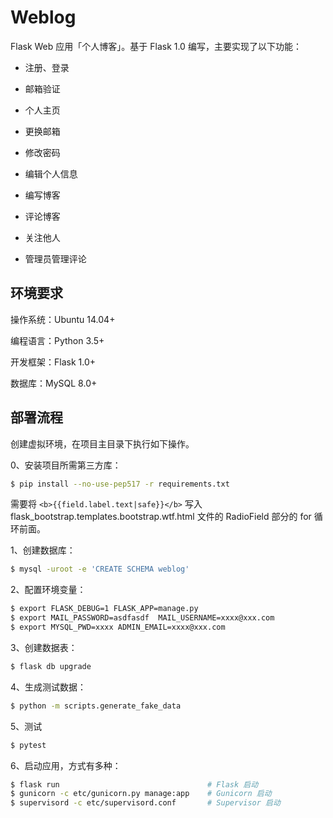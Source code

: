 # Weblog

Flask Web 应用「个人博客」。基于 Flask 1.0 编写，主要实现了以下功能：

- 注册、登录

- 邮箱验证

- 个人主页

- 更换邮箱

- 修改密码

- 编辑个人信息

- 编写博客

- 评论博客

- 关注他人

- 管理员管理评论

## 环境要求

操作系统：Ubuntu 14.04+

编程语言：Python 3.5+

开发框架：Flask 1.0+

数据库：MySQL 8.0+

## 部署流程

创建虚拟环境，在项目主目录下执行如下操作。

0、安装项目所需第三方库：

```bash
$ pip install --no-use-pep517 -r requirements.txt
```

需要将 `<b>{{field.label.text|safe}}</b>` 写入 flask_bootstrap.templates.bootstrap.wtf.html 文件的 RadioField 部分的 for 循环前面。

1、创建数据库：

```bash
$ mysql -uroot -e 'CREATE SCHEMA weblog'
```

2、配置环境变量：

```bash
$ export FLASK_DEBUG=1 FLASK_APP=manage.py
$ export MAIL_PASSWORD=asdfasdf  MAIL_USERNAME=xxxx@xxx.com
$ export MYSQL_PWD=xxxx ADMIN_EMAIL=xxxx@xxx.com
```

3、创建数据表：

```bash
$ flask db upgrade
```

4、生成测试数据：

```bash
$ python -m scripts.generate_fake_data
```

5、测试

```bash
$ pytest
```

6、启动应用，方式有多种：

```bash
$ flask run                                 # Flask 启动
$ gunicorn -c etc/gunicorn.py manage:app    # Gunicorn 启动
$ supervisord -c etc/supervisord.conf       # Supervisor 启动
```
